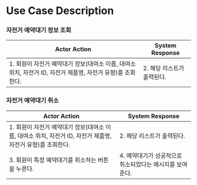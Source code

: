 # Use Case Description

### 자전거 예약대기 정보 조회

| **Actor Action** | **System Response** |
| --- | --- |
| 1. 회원이 자전거 예약대기 정보(대여소 이름, 대여소 위치, 자전거 ID, 자전거 제품명, 자전거 유형)를 조회한다.  | 2. 해당 리스트가 출력된다. |

### 자전거 예약대기 취소

| **Actor Action** | **System Response** |
| --- | --- |
| 1. 회원이 자전거 예약대기 정보(대여소 이름, 대여소 위치, 자전거 ID, 자전거 제품명, 자전거 유형)를 조회한다.  | 2. 해당 리스트가 출력된다. |
| 3. 회원이 특정 예약대기를 취소하는 버튼을 누른다. | 4. 예약대기가 성공적으로 취소되었다는 메시지를 보여준다. |